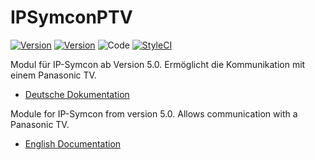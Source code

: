 IPSymconPTV
===
[![Version](https://img.shields.io/badge/Symcon-PHPModul-red.svg)](https://www.symcon.de/service/dokumentation/entwicklerbereich/sdk-tools/sdk-php/)
[![Version](https://img.shields.io/badge/Symcon%20Version-5.0%20%3E-green.svg)](https://www.symcon.de/forum/threads/38222-IP-Symcon-5-0-verf%C3%BCgbar)
![Code](https://img.shields.io/badge/Code-PHP-blue.svg)
[![StyleCI](https://github.styleci.io/repos/120081663/shield?branch=master)](https://github.styleci.io/repos/120081663)

Modul für IP-Symcon ab Version 5.0. Ermöglicht die Kommunikation mit einem Panasonic TV.

 - [Deutsche Dokumentation](docs/de/README.md "Deutsche Dokumentation")
 
Module for IP-Symcon from version 5.0. Allows communication with a Panasonic TV.

 - [English Documentation](docs/en/README.md "English documentation") 